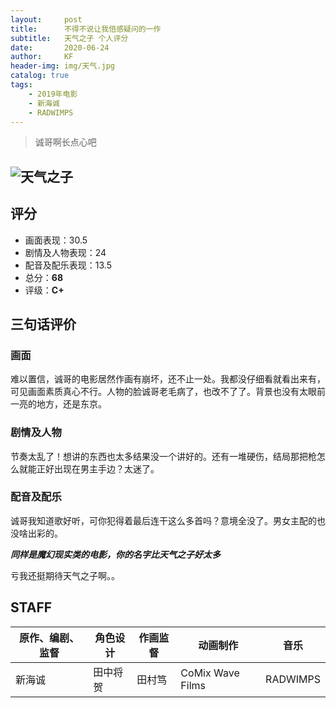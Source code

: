 ```yaml
---
layout:     post
title:      不得不说让我倍感疑问的一作
subtitle:   天气之子 个人评分
date:       2020-06-24
author:     KF
header-img: img/天气.jpg
catalog: true
tags:
    - 2019年电影
    - 新海诚
    - RADWIMPS
---
```


>诚哥啊长点心吧

![天气之子](https://images3.alphacoders.com/100/thumb-1920-1006921.jpg)
----
## 评分

+ 画面表现：30.5
+ 剧情及人物表现：24
+ 配音及配乐表现：13.5
+ 总分：**68**
+ 评级：**C+**

## 三句话评价

### 画面
难以置信，诚哥的电影居然作画有崩坏，还不止一处。我都没仔细看就看出来有，可见画面素质真心不行。人物的脸诚哥老毛病了，也改不了了。背景也没有太眼前一亮的地方，还是东京。
### 剧情及人物
节奏太乱了！想讲的东西也太多结果没一个讲好的。还有一堆硬伤，结局那把枪怎么就能正好出现在男主手边？太迷了。
### 配音及配乐
诚哥我知道歌好听，可你犯得着最后连干这么多首吗？意境全没了。男女主配的也没啥出彩的。

***同样是魔幻现实类的电影，你的名字比天气之子好太多***

亏我还挺期待天气之子啊。。

## STAFF

原作、编剧、监督|角色设计|作画监督|动画制作|音乐
-|-|-|-|-
新海诚|田中将贺|田村笃|CoMix Wave Films|RADWIMPS
